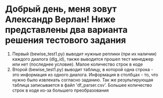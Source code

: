 # Добрый день, меня зовут Александр Верлан! Ниже представлены два варианта решения тестового задания
1) Первый (bewise_test1.py) выводит нужные реплики (при их наличии) каждого диалога (dlg_id), также выводится прошел тест менеджер или нет (последнее условие). Малое количество строк в коде
2) Второй (bewise_test1.py) выводит таблицу, в которой одна строка - это информация из одного диалога. Информация в столбцах - то, что нужно было извлекать согласно заданию. Так же результирующая таблица записывается в файл 'df_parser.csv'. Большее количество строк в коде из-за большего преобразования
